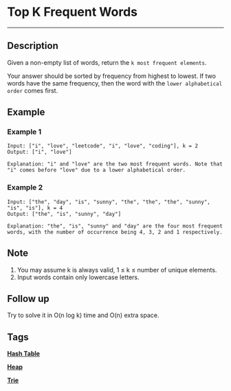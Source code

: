# Top K Frequent Words
-----
## Description
Given a non-empty list of words, return the ```k most frequent elements```.

Your answer should be sorted by frequency from highest to lowest. If two words have the same frequency, then the word with the ```lower alphabetical order``` comes first.

## Example
### Example 1
```
Input: ["i", "love", "leetcode", "i", "love", "coding"], k = 2
Output: ["i", "love"]

Explanation: "i" and "love" are the two most frequent words. Note that "i" comes before "love" due to a lower alphabetical order.
```

### Example 2
```
Input: ["the", "day", "is", "sunny", "the", "the", "the", "sunny", "is", "is"], k = 4
Output: ["the", "is", "sunny", "day"]

Explanation: "the", "is", "sunny" and "day" are the four most frequent words, with the number of occurrence being 4, 3, 2 and 1 respectively.
```

## Note
1. You may assume k is always valid, 1 ≤ k ≤ number of unique elements.
2. Input words contain only lowercase letters.

## Follow up
Try to solve it in O(n log k) time and O(n) extra space.

## Tags
**[Hash Table](https://leetcode.com/tag/hash-table)**

**[Heap](https://leetcode.com/tag/heap)**

**[Trie](https://leetcode.com/tag/trie)**
